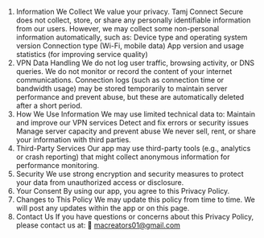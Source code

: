 1. Information We Collect
We value your privacy. Tamj Connect Secure does not collect, store, or share any personally identifiable information from our users.
However, we may collect some non-personal information automatically, such as:
Device type and operating system version
Connection type (Wi-Fi, mobile data)
App version and usage statistics (for improving service quality)
2. VPN Data Handling
We do not log user traffic, browsing activity, or DNS queries.
We do not monitor or record the content of your internet communications.
Connection logs (such as connection time or bandwidth usage) may be stored temporarily to maintain server performance and prevent abuse, but these are automatically deleted after a short period.
3. How We Use Information
We may use limited technical data to:
Maintain and improve our VPN services
Detect and fix errors or security issues
Manage server capacity and prevent abuse
We never sell, rent, or share your information with third parties.
4. Third-Party Services
Our app may use third-party tools (e.g., analytics or crash reporting) that might collect anonymous information for performance monitoring.
5. Security
We use strong encryption and security measures to protect your data from unauthorized access or disclosure.
6. Your Consent
By using our app, you agree to this Privacy Policy.
7. Changes to This Policy
We may update this policy from time to time. We will post any updates within the app or on this page.
8. Contact Us
If you have questions or concerns about this Privacy Policy, please contact us at:
📧 macreators01@gmail.com
